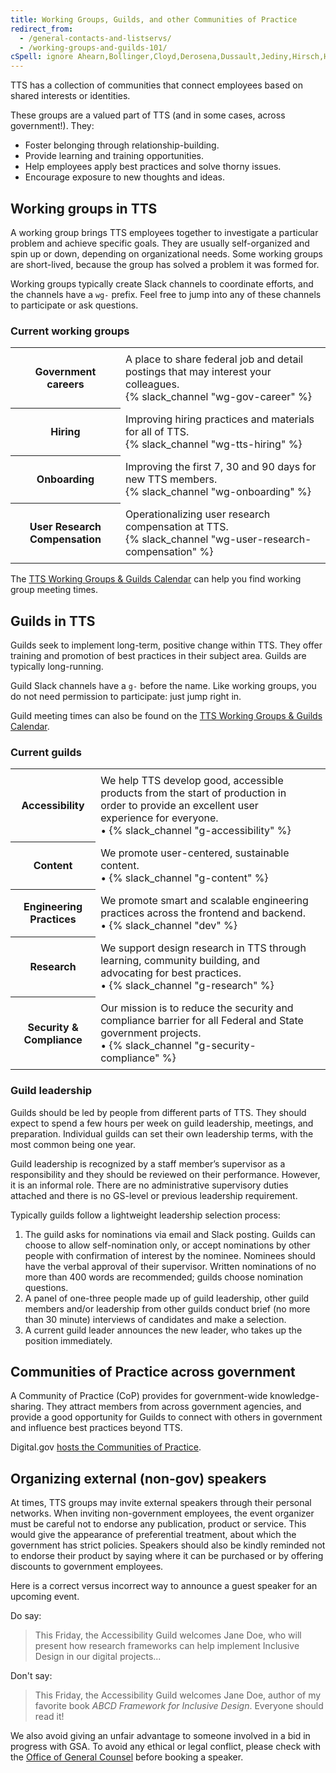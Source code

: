 ```yaml
---
title: Working Groups, Guilds, and other Communities of Practice
redirect_from:
  - /general-contacts-and-listservs/
  - /working-groups-and-guilds-101/
cSpell: ignore Ahearn,Bollinger,Cloyd,Derosena,Dussault,Jediny,Hirsch,Horwitz,Magdaline,Matis,Nakai,Ojiaku,Polyak,Rago,Rollyson
---
```


<style type="text/css">
	td {padding: 8px;}
</style>

TTS has a collection of communities that connect employees based on shared
interests or identities.

These groups are a valued part of TTS (and in some cases, across government!).
They:

- Foster belonging through relationship-building.
- Provide learning and training opportunities.
- Help employees apply best practices and solve thorny issues.
- Encourage exposure to new thoughts and ideas.

## Working groups in TTS

A working group brings TTS employees together to investigate a particular
problem and achieve specific goals. They are usually self-organized and spin up
or down, depending on organizational needs. Some working groups are short-lived,
because the group has solved a problem it was formed for.

Working groups typically create Slack channels to coordinate efforts, and the
channels have a `wg-` prefix. Feel free to jump into any of these channels to
participate or ask questions.

### Current working groups

<div class="table-wrapper">
  <table class="table-existing-grouplets">
    <tbody>
      <tr>
        <th class="col-grouplet" id="services">Government careers</th>
        <td class="col-description">A place to share federal job and detail postings that may interest your colleagues.<br />
          {% slack_channel "wg-gov-career" %}
        </td>
      </tr>
      <tr>
        <th class="col-grouplet" id="tts-hiring">Hiring</th>
        <td class="col-description">Improving hiring practices and materials for all of TTS.<br />
          {% slack_channel "wg-tts-hiring" %}
        </td>
      </tr>
      <tr>
        <th class="col-grouplet" id="project-impact">Onboarding</th>
        <td class="col-description">Improving the first 7, 30 and 90 days for new TTS members.<br />
          {% slack_channel "wg-onboarding" %}
        </td>
      </tr>
       <tr>
        <th class="col-grouplet" id="onboarding">User Research Compensation</th>
        <td class="col-description">Operationalizing user research compensation at TTS.<br />
          {% slack_channel "wg-user-research-compensation" %}
        </td>
      </tr>
    </tbody>
  </table>
</div>

The
[TTS Working Groups & Guilds Calendar](https://www.google.com/calendar/embed?src=gsa.gov_o1aqcv28k1f0nmca5bkch8los4%40group.calendar.google.com)
can help you find working group meeting times.

## Guilds in TTS

Guilds seek to implement long-term, positive change within TTS. They offer
training and promotion of best practices in their subject area. Guilds are typically long-running.

Guild Slack channels have a `g-` before the name. Like working groups, you do
not need permission to participate: just jump right in.

Guild meeting times can also be found on the
[TTS Working Groups & Guilds Calendar](https://www.google.com/calendar/embed?src=gsa.gov_o1aqcv28k1f0nmca5bkch8los4%40group.calendar.google.com).

### Current guilds

<div class="table-wrapper">
  <table class="table-existing-grouplets">
    <tbody>
      <tr>
        <th class="col-grouplet" id="accessibility">Accessibility</th>
        <td class="col-description">
          We help TTS develop good, accessible products from the start of production in order to provide an excellent user experience for everyone.<br />
          &bull; {% slack_channel "g-accessibility" %}
        </td>
        <td>
        </td>
      </tr>
      <tr>
        <th class="col-grouplet" id="content">Content</th>
        <td class="col-description">
          We promote user-centered, sustainable content.<br />
          &bull; {% slack_channel "g-content" %}
        </td>
        <td>
        </td>
      </tr>
      <tr>
        <th id="engineering">Engineering Practices</th>
        <td class="col-description">
          We promote smart and scalable engineering practices across the frontend and backend. <br />
          &bull; {% slack_channel "dev" %}
        </td>
        <td>
        </td>
      </tr>
      <tr>
        <th id="design-research">Research</th>
        <td class="col-description">
          We support design research in TTS through learning, community building, and advocating for best practices. <br />
          &bull; {% slack_channel "g-research" %}
        </td>
        <td>
        </td>
      </tr>
      <tr>
        <th id="security">Security &amp; Compliance</th>
        <td class="col-description">
          Our mission is to reduce the security and compliance barrier for all Federal and State government projects. <br />
          &bull; {% slack_channel "g-security-compliance" %}
        </td>
        <td>
        </td>
      </tr>
    </tbody>
  </table>
</div>

### Guild leadership

Guilds should be led by people from different parts of TTS. They should expect
to spend a few hours per week on guild leadership, meetings, and preparation.
Individual guilds can set their own leadership terms, with the most common being
one year.

Guild leadership is recognized by a staff member’s supervisor as a
responsibility and they should be reviewed on their performance. However, it is
an informal role. There are no administrative supervisory duties attached and
there is no GS-level or previous leadership requirement.

Typically guilds follow a lightweight leadership selection process:

1. The guild asks for nominations via email and Slack posting. Guilds can choose
   to allow self-nomination only, or accept nominations by other people with
   confirmation of interest by the nominee. Nominees should have the verbal
   approval of their supervisor. Written nominations of no more than 400
   words are recommended; guilds choose nomination questions.
1. A panel of one-three people made up of guild leadership, other guild members
   and/or leadership from other guilds conduct brief (no more than 30 minute)
   interviews of candidates and make a selection.
1. A current guild leader announces the new leader, who takes up the position
   immediately.

## Communities of Practice across government

A Community of Practice (CoP) provides for government-wide knowledge-sharing.
They attract members from across government agencies, and provide a good
opportunity for Guilds to connect with others in government and influence best
practices beyond TTS.

Digital.gov
[hosts the Communities of Practice](https://digital.gov/communities/).

## Organizing external (non-gov) speakers

At times, TTS groups may invite external speakers through their personal
networks. When inviting non-government employees, the event organizer must be
careful not to endorse any publication, product or service. This would give the
appearance of preferential treatment, about which the government has strict
policies. Speakers should also be kindly reminded not to endorse their product
by saying where it can be purchased or by offering discounts to government
employees.

Here is a correct versus incorrect way to announce a guest speaker for an
upcoming event.

Do say:

> This Friday, the Accessibility Guild welcomes Jane Doe, who will present how
> research frameworks can help implement Inclusive Design in our digital
> projects...

Don't say:

> This Friday, the Accessibility Guild welcomes Jane Doe, author of my favorite
> book _ABCD Framework for Inclusive Design_. Everyone should read it!

We also avoid giving an unfair advantage to someone involved in a bid in
progress with GSA. To avoid any ethical or legal conflict, please check with the
[Office of General Counsel](https://www.gsa.gov/about-us/organization/office-of-the-general-counsel-overview)
before booking a speaker.
